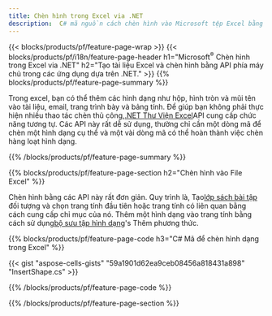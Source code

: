 ```yaml
---
title: Chèn hình trong Excel via .NET
description:  C# mã nguồn cách chèn hình vào Microsoft tệp Excel bằng Thư viện .NET.
---
```

{{< blocks/products/pf/feature-page-wrap >}}
{{< blocks/products/pf/i18n/feature-page-header h1="Microsoft<sup>&reg;</sup> Chèn hình trong Excel via .NET" h2="Tạo tài liệu Excel và chèn hình bằng API phía máy chủ trong các ứng dụng dựa trên .NET." >}}
{{% blocks/products/pf/feature-page-summary %}}

 Trong excel, bạn có thể thêm các hình dạng như hộp, hình tròn và mũi tên vào tài liệu, email, trang trình bày và bảng tính. Để giúp bạn không phải thực hiện nhiều thao tác chèn thủ công,[.NET Thư Viện Excel](https://releases.aspose.com/cells/net/)API cung cấp chức năng tương tự. Các API này rất dễ sử dụng, thường chỉ cần một dòng mã để chèn một hình dạng cụ thể và một vài dòng mã có thể hoàn thành việc chèn hàng loạt hình dạng.

{{% /blocks/products/pf/feature-page-summary %}}

{{% blocks/products/pf/feature-page-section h2="Chèn hình vào File Excel" %}}

 Chèn hình bằng các API này rất đơn giản. Quy trình là, Tạo[lớp sách bài tập](https://reference.aspose.com/cells/net/aspose.cells/workbook) đối tượng và chọn trang tính đầu tiên hoặc trang tính có liên quan bằng cách cung cấp chỉ mục của nó. Thêm một hình dạng vào trang tính bằng cách sử dụng[bộ sưu tập hình dạng](https://reference.aspose.com/cells/net/aspose.cells.drawing/shapecollection)'s Thêm phương thức.

{{% blocks/products/pf/feature-page-code h3="C# Mã để chèn hình dạng trong Excel" %}}

{{< gist "aspose-cells-gists" "59a1901d62ea9ceb08456a818431a898" "InsertShape.cs" >}}

{{% /blocks/products/pf/feature-page-code %}}

{{% /blocks/products/pf/feature-page-section %}}

